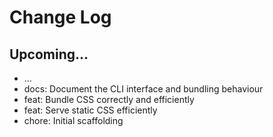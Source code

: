 # Change Log

## Upcoming...

- ... <!-- Add new lines here. Version number will be decided later -->
- docs: Document the CLI interface and bundling behaviour
- feat: Bundle CSS correctly and efficiently
- feat: Serve static CSS efficiently
- chore: Initial scaffolding
